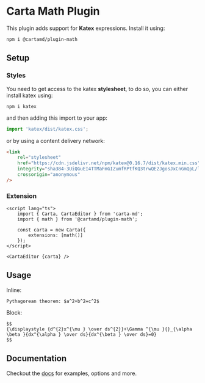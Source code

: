 # Carta Math Plugin

This plugin adds support for **Katex** expressions. Install it using:

```
npm i @cartamd/plugin-math
```

## Setup

### Styles

You need to get access to the katex **stylesheet**,
to do so, you can either install katex using:

```
npm i katex
```

and then adding this import to your app:

```ts
import 'katex/dist/katex.css';
```

or by using a content delivery network:

```html
<link
	rel="stylesheet"
	href="https://cdn.jsdelivr.net/npm/katex@0.16.7/dist/katex.min.css"
	integrity="sha384-3UiQGuEI4TTMaFmGIZumfRPtfKQ3trwQE2JgosJxCnGmQpL/lJdjpcHkaaFwHlcI"
	crossorigin="anonymous"
/>
```

### Extension

```svelte
<script lang="ts">
	import { Carta, CartaEditor } from 'carta-md';
	import { math } from '@cartamd/plugin-math';

	const carta = new Carta({
		extensions: [math()]
	});
</script>

<CartaEditor {carta} />
```

## Usage

Inline:

```
Pythagorean theorem: $a^2+b^2=c^2$
```

Block:

```
$$
{\displaystyle {d^{2}x^{\mu } \over ds^{2}}+\Gamma ^{\mu }{}_{\alpha \beta }{dx^{\alpha } \over ds}{dx^{\beta } \over ds}=0}
$$
```

## Documentation

Checkout the [docs](https://beartocode.github.io/carta/plugins/math) for examples, options and more.
